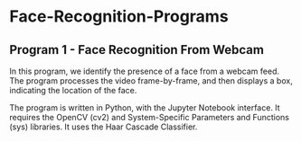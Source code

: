 # Face-Recognition-Programs


## Program 1 - Face Recognition From Webcam

In this program, we identify the presence of a face from a webcam feed. The program processes the video frame-by-frame, and then displays a box, indicating the location of the face.

The program is written in Python, with the Jupyter Notebook interface. 
It requires the OpenCV (cv2) and System-Specific Parameters and Functions (sys) libraries. 
It uses the Haar Cascade Classifier. 
